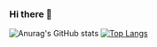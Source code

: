 ### Hi there 👋
![Anurag's GitHub stats](https://github-readme-stats.vercel.app/api?username=shahdivax&show_icons=true&theme=radical)
[![Top Langs](https://github-readme-stats.vercel.app/api/top-langs/?username=shahdivax&layout=compact)](https://github.com/anuraghazra/github-readme-stats)
<!--
**shahdivax/shahdivax** is a ✨ _special_ ✨ repository because its `README.md` (this file) appears on your GitHub profile.

Here are some ideas to get you started:

- 🔭 I’m currently working on ...
- 🌱 I’m currently learning ...
- 👯 I’m looking to collaborate on ...
- 🤔 I’m looking for help with ...
- 💬 Ask me about ...
- 📫 How to reach me: ...
- 😄 Pronouns: ...
- ⚡ Fun fact: ...
-->
